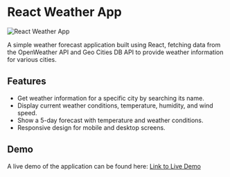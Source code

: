 # React Weather App

![React Weather App](link-to-screenshot.png)

A simple weather forecast application built using React, fetching data from the OpenWeather API and Geo Cities DB API to provide weather information for various cities.

## Features

- Get weather information for a specific city by searching its name.
- Display current weather conditions, temperature, humidity, and wind speed.
- Show a 5-day forecast with temperature and weather conditions.
- Responsive design for mobile and desktop screens.

## Demo

A live demo of the application can be found here: [Link to Live Demo](https://your-live-demo-url.com)